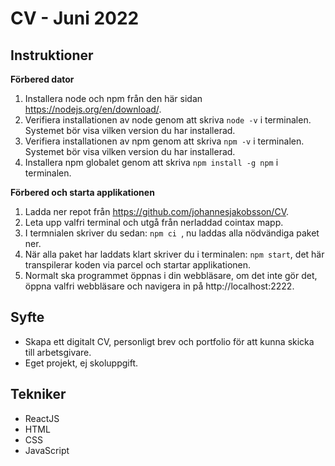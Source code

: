 # CV - Juni 2022
## Instruktioner
**Förbered dator**  
1. Installera node och npm från den här sidan https://nodejs.org/en/download/.  
2. Verifiera installationen av node genom att skriva ```node -v``` i terminalen. Systemet bör visa vilken version du har installerad.  
3. Verifiera installationen av npm genom att skriva ```npm -v``` i terminalen. Systemet bör visa vilken version du har installerad.  
4. Installera npm globalet genom att skriva ```npm install -g npm``` i terminalen.  

**Förbered och starta applikationen**  
1. Ladda ner repot från https://github.com/johannesjakobsson/CV.  
2. Leta upp valfri terminal och utgå från nerladdad cointax mapp.  
3. I termnialen skriver du sedan: ```npm ci ```, nu laddas alla nödvändiga paket ner.  
4. När alla paket har laddats klart skriver du i terminalen: ```npm start```, det här transpilerar koden via parcel och startar applikationen.  
5. Normalt ska programmet öppnas i din webbläsare, om det inte gör det, öppna valfri webbläsare och navigera in på http://localhost:2222.   

## Syfte
* Skapa ett digitalt CV, personligt brev och portfolio för att kunna skicka till arbetsgivare.
* Eget projekt, ej skoluppgift.

## Tekniker
* ReactJS
* HTML
* CSS
* JavaScript
